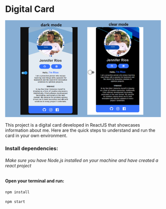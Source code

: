 <h1>Digital Card</h1>

![](https://github.com/Rios06/Digital_card/blob/main/Dark.png)
<p>
  This project is a digital card developed in ReactJS that showcases information about me. 
  Here are the quick steps to understand and run the card in your own environment.
</p>

<h3>Install dependencies:</h3>
<h6>
  Make sure you have Node.js installed on your machine and have created a react project
</h6>

<h4>Open your terminal and run:</h4>

```bash
npm install
```
```bash
npm start
```

